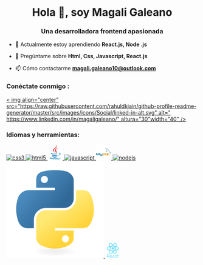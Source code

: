 <h1 align="center">Hola 👋, soy Magali Galeano</h1>
<h3 align="center">Una desarrolladora frontend apasionada</h3>

- 🌱 Actualmente estoy aprendiendo **React.js, Node .js**

- 💬 Pregúntame sobre **Html, Css, Javascript, React.js**

- 📫 Cómo contactarme **magali.galeano10@outlook.com**

<h3 align="left">Conéctate conmigo :</h3>
<p align="left">
<a href="https://linkedin.com/in/https://www.linkedin.com/in/magaligaleano/" target="blank">< img align="center" src="https://raw.githubusercontent.com/rahuldkjain/github-profile-readme-generator/master/src/images/icons/Social/linked-in-alt.svg" alt=" https://www.linkedin.com/in/magaligaleano/" altura="30"width="40" /></a>
</p>

<h3 align="left">Idiomas y herramientas:</h3>
<p align="left"> <a href="https://www.w3schools.com/css/" target="_blank" rel="noreferrer"> <img src="https://raw.githubusercontent. com/devicons/devicon/master/icons/css3/css3-original-wordmark.svg" alt="css3" width="40" height="40"/> </a> <a href="https:// www.w3.org/html/" target="_blank" rel="noreferrer"> <img src="https://raw.githubusercontent.com/devicons/devicon/master/icons/html5/html5-original-wordmark .svg" alt="html5" ancho="40" altura="40"/> </a> <a href="https://www.java.com" target="_blank" rel="noreferrer"> <img src="https://raw.githubusercontent.com/devicons/devicon/master/icons/java/java-original.svg" alt="java" width="40" height="40"/> </a > <a href="https://developer.mozilla.org/en-US/docs/Web/JavaScript" target="_blank" rel="noreferrer"> <img src="https://raw.githubusercontent. com/devicons/devicon/master/icons/javascript/javascript-original.svg" alt="javascript" width="40" height="40"/> </a> <a href="https://www. mysql.com/" target="_blank" rel="noreferrer"> <img src="https://raw.githubusercontent.com/devicons/devicon/master/icons/mysql/mysql-original-wordmark.svg" alt ="mysql"width="40" height="40"/> </a> <a href="https://nodejs.org" target="_blank" rel="noreferrer"> <img src="https://raw .githubusercontent.com/devicons/devicon/master/icons/nodejs/nodejs-original-wordmark.svg" alt="nodejs" width="40" height="40"/> </a> <a href="https ://www.python.org" target="_blank" rel="noreferrer"> <img src="https://raw.githubusercontent.com/devicons/devicon/master/icons/python/python-original.svg " alt="python" ancho="40" altura="40"/> </a> <a href="https://reactjs.org/" target="_blank" rel="noreferrer"> <img src="https://raw.githubusercontent.com/devicons/devicon/master/icons/react/react-original-wordmark.svg" alt="react" width="40" height="40"/ > </a> </p>
